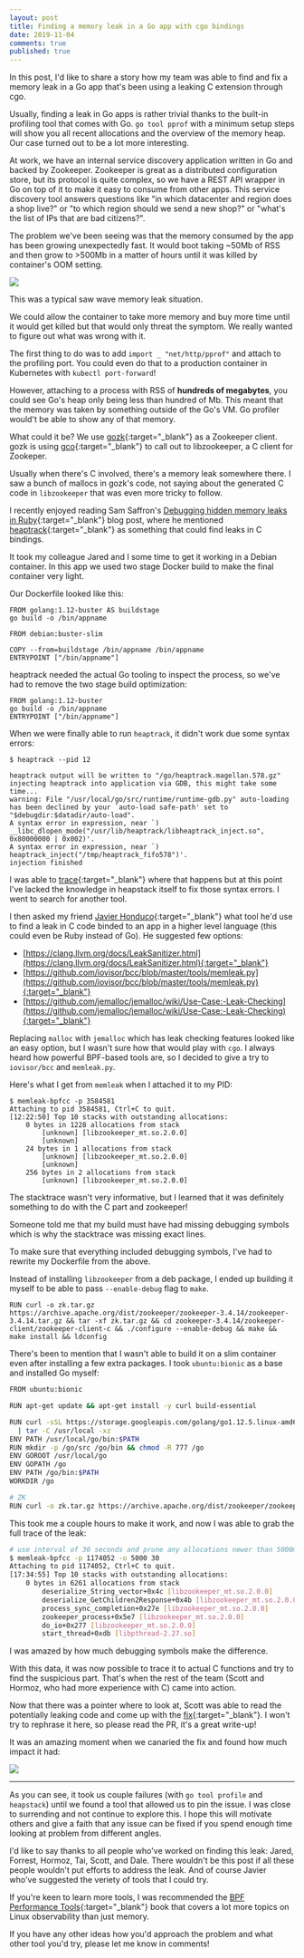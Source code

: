 ```yaml
---
layout: post
title: Finding a memory leak in a Go app with cgo bindings
date: 2019-11-04
comments: true
published: true
---
```


In this post, I'd like to share a story how my team was able to find and fix a memory leak in a Go app that's been using a leaking C extension through cgo.

Usually, finding a leak in Go apps is rather trivial thanks to the built-in profiling tool that comes with Go. `go tool pprof` with a minimum setup steps will show you all recent allocations and the overview of the memory heap. Our case turned out to be a lot more interesting.

At work, we have an internal service discovery application written in Go and backed by Zookeeper. Zookeeper is great as a distributed configuration store, but its protocol is quite complex, so we have a REST API wrapper in Go on top of it to make it easy to consume from other apps. This service discovery tool answers questions like "in which datacenter and region does a shop live?" or "to which region should we send a new shop?" or "what's the list of IPs that are bad citizens?".

The problem we've been seeing was that the memory consumed by the app has been growing unexpectedly fast. It would boot taking ~50Mb of RSS and then grow to >500Mb in a matter of hours until it was killed by container's OOM setting.

<img src="/assets/post-images/leak-before.png" style="margin: 0 auto;" />

This was a typical saw wave memory leak situation.

We could allow the container to take more memory and buy more time until it would get killed but that would only threat the symptom. We really wanted to figure out what was wrong with it.

The first thing to do was to add `import _ "net/http/pprof"` and attach to the profiling port. You could even do that to a production container in Kubernetes with `kubectl port-forward`!

However, attaching to a process with RSS of **hundreds of megabytes**, you could see Go's heap only being less than hundred of Mb. This meant that the memory was taken by something outside of the Go's VM. Go profiler would't be able to show any of that memory.

What could it be? We use [gozk](https://github.com/Shopify/gozk){:target="_blank"} as a Zookeeper client. gozk is using [gco](https://golang.org/cmd/cgo/){:target="_blank"} to call out to libzookeeper, a C client for Zookeper.

Usually when there's C involved, there's a memory leak somewhere there. I saw a bunch of mallocs in gozk's code, not saying about the generated C code in `libzookeeper` that was even more tricky to follow.

I recently enjoyed reading Sam Saffron's [Debugging hidden memory leaks in Ruby](https://samsaffron.com/archive/2019/10/08/debugging-unmanaged-and-hidden-memory-leaks-in-ruby){:target="_blank"} blog post, where he mentioned [heaptrack](https://github.com/KDE/heaptrack){:target="_blank"} as something that could find leaks in C bindings.

It took my colleague Jared and I some time to get it working in a Debian container. In this app we used two stage Docker build to make the final container very light.

Our Dockerfile looked like this:

```
FROM golang:1.12-buster AS buildstage
go build -o /bin/appname

FROM debian:buster-slim

COPY --from=buildstage /bin/appname /bin/appname
ENTRYPOINT ["/bin/appname"]
```

heaptrack needed the actual Go tooling to inspect the process, so we've had to remove the two stage build optimization:

```
FROM golang:1.12-buster
go build -o /bin/appname
ENTRYPOINT ["/bin/appname"]
```

When we were finally able to run `heaptrack`, it didn't work due some syntax errors:

```
$ heaptrack --pid 12

heaptrack output will be written to "/go/heaptrack.magellan.578.gz"
injecting heaptrack into application via GDB, this might take some time...
warning: File "/usr/local/go/src/runtime/runtime-gdb.py" auto-loading has been declined by your `auto-load safe-path' set to "$debugdir:$datadir/auto-load".
A syntax error in expression, near `) __libc_dlopen_mode("/usr/lib/heaptrack/libheaptrack_inject.so", 0x80000000 | 0x002)'.
A syntax error in expression, near `) heaptrack_inject("/tmp/heaptrack_fifo578")'.
injection finished
```

I was able to [trace](https://github.com/KDE/heaptrack/blob/2d14f5de75b9dae33be0e782bcec043794e3f5e7/src/track/heaptrack.sh.cmake#L256){:target="_blank"} where that happens but at this point I've lacked the knowledge in heapstack itself to fix those syntax errors. I went to search for another tool.

I then asked my friend [Javier Honduco](http://twitter.com/javierhonduco){:target="_blank"} what tool he'd use to find a leak in C code binded to an app in a higher level language (this could even be Ruby instead of Go). He suggested few options:

* [https://clang.llvm.org/docs/LeakSanitizer.html](https://clang.llvm.org/docs/LeakSanitizer.html){:target="_blank"}
* [https://github.com/iovisor/bcc/blob/master/tools/memleak.py](https://github.com/iovisor/bcc/blob/master/tools/memleak.py){:target="_blank"}
* [https://github.com/jemalloc/jemalloc/wiki/Use-Case:-Leak-Checking](https://github.com/jemalloc/jemalloc/wiki/Use-Case:-Leak-Checking){:target="_blank"}

Replacing `malloc` with `jemalloc` which has leak checking features looked like an easy option, but I wasn't sure how that would play with `cgo`. I always heard how powerful BPF-based tools are, so I decided to give a try to `iovisor/bcc` and `memleak.py`.

Here's what I get from `memleak` when I attached it to my PID:

```
$ memleak-bpfcc -p 3584581
Attaching to pid 3584581, Ctrl+C to quit.
[12:22:50] Top 10 stacks with outstanding allocations:
    0 bytes in 1228 allocations from stack
        [unknown] [libzookeeper_mt.so.2.0.0]
        [unknown]
    24 bytes in 1 allocations from stack
        [unknown] [libzookeeper_mt.so.2.0.0]
        [unknown]
    256 bytes in 2 allocations from stack
        [unknown] [libzookeeper_mt.so.2.0.0]
```

The stacktrace wasn't very informative, but I learned that it was definitely something to do with the C part and zookeeper!

Someone told me that my build must have had missing debugging symbols which is why the stacktrace was missing exact lines.

To make sure that everything included debugging symbols, I've had to rewrite my Dockerfile from the above.

Instead of installing `libzookeeper` from a deb package, I ended up building it myself to be able to pass `--enable-debug` flag to `make`.

```
RUN curl -o zk.tar.gz https://archive.apache.org/dist/zookeeper/zookeeper-3.4.14/zookeeper-3.4.14.tar.gz && tar -xf zk.tar.gz && cd zookeeper-3.4.14/zookeeper-client/zookeeper-client-c && ./configure --enable-debug && make && make install && ldconfig
```

There's been to mention that I wasn't able to build it on a slim container even after installing a few extra packages. I took `ubuntu:bionic` as a base and installed Go myself:

```bash
FROM ubuntu:bionic

RUN apt-get update && apt-get install -y curl build-essential

RUN curl -sSL https://storage.googleapis.com/golang/go1.12.5.linux-amd64.tar.gz \
  | tar -C /usr/local -xz
ENV PATH /usr/local/go/bin:$PATH
RUN mkdir -p /go/src /go/bin && chmod -R 777 /go
ENV GOROOT /usr/local/go
ENV GOPATH /go
ENV PATH /go/bin:$PATH
WORKDIR /go

# ZK
RUN curl -o zk.tar.gz https://archive.apache.org/dist/zookeeper/zookeeper-3.4.14/zookeeper-3.4.14.tar.gz && tar -xf zk.tar.gz && cd zookeeper-3.4.14/zookeeper-client/zookeeper-client-c && ./configure --enable-debug && make && make install && ldconfig
```

This took me a couple hours to make it work, and now I was able to grab the full trace of the leak:

```bash
# use interval of 30 seconds and prune any allocations newer than 5000ms
$ memleak-bpfcc -p 1174052 -o 5000 30
Attaching to pid 1174052, Ctrl+C to quit.
[17:34:55] Top 10 stacks with outstanding allocations:
    0 bytes in 6261 allocations from stack
        deserialize_String_vector+0x4c [libzookeeper_mt.so.2.0.0]
        deserialize_GetChildren2Response+0x4b [libzookeeper_mt.so.2.0.0]
        process_sync_completion+0x27e [libzookeeper_mt.so.2.0.0]
        zookeeper_process+0x5e7 [libzookeeper_mt.so.2.0.0]
        do_io+0x277 [libzookeeper_mt.so.2.0.0]
        start_thread+0xdb [libpthread-2.27.so]
```

I was amazed by how much debugging symbols make the difference.

With this data, it was now possible to trace it to actual C functions and try to find the suspicious part. That's when the rest of the team (Scott and Hormoz, who had more experience with C) came into action.

Now that there was a pointer where to look at, Scott was able to read the potentially leaking code and come up with the [fix](https://github.com/Shopify/gozk/pull/4){:target="_blank"}. I won't try to rephrase it here, so please read the PR, it's a great write-up!

It was an amazing moment when we canaried the fix and found how much impact it had:

<img src="/assets/post-images/leak-after.png" style="margin: 0 auto;" />

---

As you can see, it took us couple failures (with `go tool profile` and `heapstack`) until we found a tool that allowed us to pin the issue. I was close to surrending and not continue to explore this. I hope this will motivate others and give a faith that any issue can be fixed if you spend enough time looking at problem from different angles.

I'd like to say thanks to all people who've worked on finding this leak: Jared, Forrest, Hormoz, Tai, Scott, and Dale. There wouldn't be this post if all these people wouldn't put efforts to address the leak. And of course Javier who've suggested the veriety of tools that I could try.

If you're keen to learn more tools, I was recommended the [BPF Performance Tools](http://www.brendangregg.com/bpf-performance-tools-book.html){:target="_blank"} book that covers a lot more topics on Linux observability than just memory.

If you have any other ideas how you'd approach the problem and what other tool you'd try, please let me know in comments!
